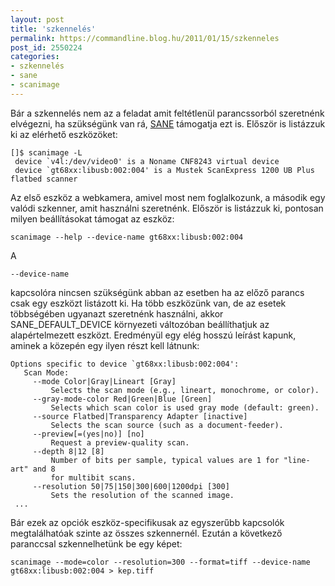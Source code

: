 ```yaml
---
layout: post
title: 'szkennelés'
permalink: https://commandline.blog.hu/2011/01/15/szkenneles
post_id: 2550224
categories: 
- szkennelés
- sane
- scanimage
---
```


Bár a szkennelés nem az a feladat amit feltétlenül parancssorból szeretnénk elvégezni, ha szükségünk van rá, 
[SANE](http://www.sane-project.org/) támogatja ezt is. 
Először is listázzuk ki az elérhető eszközöket: 
```
[]$ scanimage -L
 device `v4l:/dev/video0' is a Noname CNF8243 virtual device
 device `gt68xx:libusb:002:004' is a Mustek ScanExpress 1200 UB Plus flatbed scanner
```
 Az első eszköz a webkamera, amivel most nem foglalkozunk, a második egy valódi szkenner, amit használni szeretnénk. 
Először is listázzuk ki, pontosan milyen beállításokat támogat az eszköz: 
```
scanimage --help --device-name gt68xx:libusb:002:004
``` 
A 
```
--device-name
```
 kapcsolóra nincsen szükségünk abban az esetben ha az előző parancs csak egy eszközt listázott ki. Ha több eszközünk van, de az esetek többségében ugyanazt szeretnénk használni, akkor SANE_DEFAULT_DEVICE környezeti változóban beállíthatjuk az alapértelmezett eszközt. 
Eredményül egy elég hosszú leírást kapunk, aminek a közepén egy ilyen részt kell látnunk: 
```
Options specific to device `gt68xx:libusb:002:004':
   Scan Mode:
     --mode Color|Gray|Lineart [Gray]
         Selects the scan mode (e.g., lineart, monochrome, or color).
     --gray-mode-color Red|Green|Blue [Green]
         Selects which scan color is used gray mode (default: green).
     --source Flatbed|Transparency Adapter [inactive]
         Selects the scan source (such as a document-feeder).
     --preview[=(yes|no)] [no]
         Request a preview-quality scan.
     --depth 8|12 [8]
         Number of bits per sample, typical values are 1 for "line-art" and 8
         for multibit scans.
     --resolution 50|75|150|300|600|1200dpi [300]
         Sets the resolution of the scanned image.
 ...
``` 
Bár ezek az opciók eszköz-specifikusak az egyszerűbb kapcsolók megtalálhatóak szinte az összes szkennernél. 
Ezután a következő paranccsal szkennelhetünk be egy képet: 
```
scanimage --mode=color --resolution=300 --format=tiff --device-name gt68xx:libusb:002:004 > kep.tiff
```